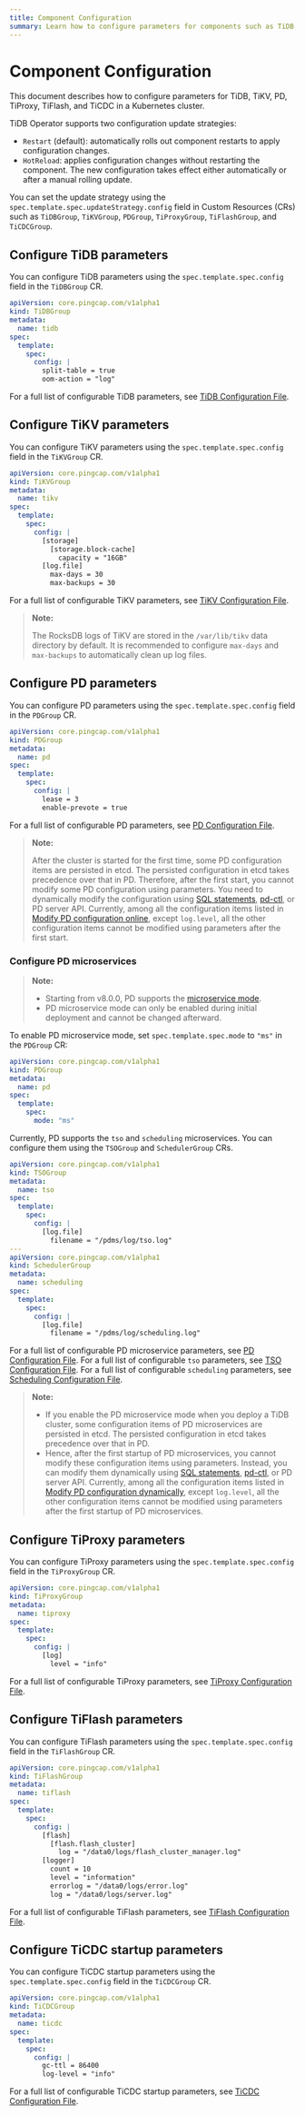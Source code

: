 ```yaml
---
title: Component Configuration
summary: Learn how to configure parameters for components such as TiDB, TiKV, PD, TiProxy, TiFlash, and TiCDC in a Kubernetes cluster.
---
```


# Component Configuration

This document describes how to configure parameters for TiDB, TiKV, PD, TiProxy, TiFlash, and TiCDC in a Kubernetes cluster.

TiDB Operator supports two configuration update strategies:

- `Restart` (default): automatically rolls out component restarts to apply configuration changes.
- `HotReload`: applies configuration changes without restarting the component. The new configuration takes effect either automatically or after a manual rolling update.

You can set the update strategy using the `spec.template.spec.updateStrategy.config` field in Custom Resources (CRs) such as `TiDBGroup`, `TiKVGroup`, `PDGroup`, `TiProxyGroup`, `TiFlashGroup`, and `TiCDCGroup`.

## Configure TiDB parameters

You can configure TiDB parameters using the `spec.template.spec.config` field in the `TiDBGroup` CR.

```yaml
apiVersion: core.pingcap.com/v1alpha1
kind: TiDBGroup
metadata:
  name: tidb
spec:
  template:
    spec:
      config: |
        split-table = true
        oom-action = "log"
```

For a full list of configurable TiDB parameters, see [TiDB Configuration File](https://docs.pingcap.com/tidb/stable/tidb-configuration-file).

## Configure TiKV parameters

You can configure TiKV parameters using the `spec.template.spec.config` field in the `TiKVGroup` CR.

```yaml
apiVersion: core.pingcap.com/v1alpha1
kind: TiKVGroup
metadata:
  name: tikv
spec:
  template:
    spec:
      config: |
        [storage]
          [storage.block-cache]
            capacity = "16GB"
        [log.file]
          max-days = 30
          max-backups = 30
```

For a full list of configurable TiKV parameters, see [TiKV Configuration File](https://docs.pingcap.com/tidb/stable/tikv-configuration-file).

> **Note:**
>
> The RocksDB logs of TiKV are stored in the `/var/lib/tikv` data directory by default. It is recommended to configure `max-days` and `max-backups` to automatically clean up log files.

## Configure PD parameters

You can configure PD parameters using the `spec.template.spec.config` field in the `PDGroup` CR.

```yaml
apiVersion: core.pingcap.com/v1alpha1
kind: PDGroup
metadata:
  name: pd
spec:
  template:
    spec:
      config: |
        lease = 3
        enable-prevote = true
```

For a full list of configurable PD parameters, see [PD Configuration File](https://docs.pingcap.com/tidb/stable/pd-configuration-file).

> **Note:**
>
> After the cluster is started for the first time, some PD configuration items are persisted in etcd. The persisted configuration in etcd takes precedence over that in PD. Therefore, after the first start, you cannot modify some PD configuration using parameters. You need to dynamically modify the configuration using [SQL statements](https://docs.pingcap.com/tidb/stable/dynamic-config/#modify-pd-configuration-dynamically), [pd-ctl](https://docs.pingcap.com/tidb/stable/pd-control#config-show--set-option-value--placement-rules), or PD server API. Currently, among all the configuration items listed in [Modify PD configuration online](https://docs.pingcap.com/tidb/stable/dynamic-config/#modify-configuration-dynamically), except `log.level`, all the other configuration items cannot be modified using parameters after the first start.

### Configure PD microservices

> **Note:**
>
> - Starting from v8.0.0, PD supports the [microservice mode](https://docs.pingcap.com/tidb/dev/pd-microservices).
> - PD microservice mode can only be enabled during initial deployment and cannot be changed afterward.

To enable PD microservice mode, set `spec.template.spec.mode` to `"ms"` in the `PDGroup` CR:

```yaml
apiVersion: core.pingcap.com/v1alpha1
kind: PDGroup
metadata:
  name: pd
spec:
  template:
    spec:
      mode: "ms"
```

Currently, PD supports the `tso` and `scheduling` microservices. You can configure them using the `TSOGroup` and `SchedulerGroup` CRs.

```yaml
apiVersion: core.pingcap.com/v1alpha1
kind: TSOGroup
metadata:
  name: tso
spec:
  template:
    spec:
      config: |
        [log.file]
          filename = "/pdms/log/tso.log"
---
apiVersion: core.pingcap.com/v1alpha1
kind: SchedulerGroup
metadata:
  name: scheduling
spec:
  template:
    spec:
      config: |
        [log.file]
          filename = "/pdms/log/scheduling.log"
```

For a full list of configurable PD microservice parameters, see [PD Configuration File](https://docs.pingcap.com/tidb/stable/pd-configuration-file).
For a full list of configurable `tso` parameters, see [TSO Configuration File](https://docs.pingcap.com/tidb/stable/tso-configuration-file/).
For a full list of configurable `scheduling` parameters, see [Scheduling Configuration File](https://docs.pingcap.com/tidb/stable/scheduling-configuration-file/).

> **Note:**
>
> - If you enable the PD microservice mode when you deploy a TiDB cluster, some configuration items of PD microservices are persisted in etcd. The persisted configuration in etcd takes precedence over that in PD.
> - Hence, after the first startup of PD microservices, you cannot modify these configuration items using parameters. Instead, you can modify them dynamically using [SQL statements](https://docs.pingcap.com/tidb/stable/dynamic-config/#modify-pd-configuration-dynamically), [pd-ctl](https://docs.pingcap.com/tidb/stable/pd-control/#config-show--set-option-value--placement-rules), or PD server API. Currently, among all the configuration items listed in [Modify PD configuration dynamically](https://docs.pingcap.com/tidb/stable/dynamic-config/#modify-pd-configuration-dynamically), except `log.level`, all the other configuration items cannot be modified using parameters after the first startup of PD microservices.

## Configure TiProxy parameters

You can configure TiProxy parameters using the `spec.template.spec.config` field in the `TiProxyGroup` CR.

```yaml
apiVersion: core.pingcap.com/v1alpha1
kind: TiProxyGroup
metadata:
  name: tiproxy
spec:
  template:
    spec:
      config: |
        [log]
          level = "info"
```

For a full list of configurable TiProxy parameters, see [TiProxy Configuration File](https://docs.pingcap.com/tidb/stable/tiproxy-configuration).

## Configure TiFlash parameters

You can configure TiFlash parameters using the `spec.template.spec.config` field in the `TiFlashGroup` CR.

```yaml
apiVersion: core.pingcap.com/v1alpha1
kind: TiFlashGroup
metadata:
  name: tiflash
spec:
  template:
    spec:
      config: |
        [flash]
          [flash.flash_cluster]
            log = "/data0/logs/flash_cluster_manager.log"
        [logger]
          count = 10
          level = "information"
          errorlog = "/data0/logs/error.log"
          log = "/data0/logs/server.log"
```

For a full list of configurable TiFlash parameters, see [TiFlash Configuration File](https://docs.pingcap.com/tidb/stable/tiflash-configuration).

## Configure TiCDC startup parameters

You can configure TiCDC startup parameters using the `spec.template.spec.config` field in the `TiCDCGroup` CR.

```yaml
apiVersion: core.pingcap.com/v1alpha1
kind: TiCDCGroup
metadata:
  name: ticdc
spec:
  template:
    spec:
      config: |
        gc-ttl = 86400
        log-level = "info"
```

For a full list of configurable TiCDC startup parameters, see [TiCDC Configuration File](https://github.com/pingcap/tiflow/blob/bf29e42c75ae08ce74fbba102fe78a0018c9d2ea/pkg/cmd/util/ticdc.toml).
